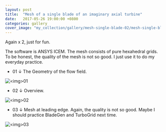 ```yaml
---
layout: post
title:  "Mesh of a single blade of an imaginary axial turbine"
date:   2017-05-26 19:00:00 +0800
categories: gallery
cover_image: "my_collection/gallery/mesh-single-blade-02/mesh-single-blade-01.png"
---
```


Again x 2, just for fun.

The software is ANSYS ICEM. The mesh consists of pure hexahedral grids. To be honest, the quality of the mesh is not so good. I just use it to do my everyday practice.

* 01 &darr; The Geometry of the flow field.

<p><img src="{{site.baseurl}}/my_collection/gallery/mesh-single-blade-02/mesh-single-blade-01.png" alt="<img>01"></p>

* 02 &darr; Overview.

<p><img src="{{site.baseurl}}/my_collection/gallery/mesh-single-blade-02/mesh-single-blade-02.png" alt="<img>02"></p>

* 03 &darr; Mesh at leading edge. Again, the quality is not so good. Maybe I should practice BladeGen and TurboGrid next time.

<p><img src="{{site.baseurl}}/my_collection/gallery/mesh-single-blade-02/mesh-single-blade-03.png" alt="<img>03"></p>

